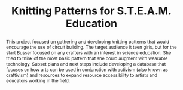 ---
pid: g2021busser
title: Knitting Patterns for S.T.E.A.M. Education
category: Grad Fellowship Project
cohort_year: '2021'
abstract: 'This project focused on gathering and developing knitting patterns that
  would encourage the use of circuit building. The target audience it teen girls,
  but for the start Busser focused on any crafters with an interest in science education.
  She tried to think of the most basic pattern that she could augment with wearable
  technology. Subset plans and next steps include developing a database that focuses
  on how arts can be used in conjunction with activism (also known as craftivism)
  and resources to expand resource accessibility to artists and educators working
  in the field. '
pis:
- busser
layout: project
---